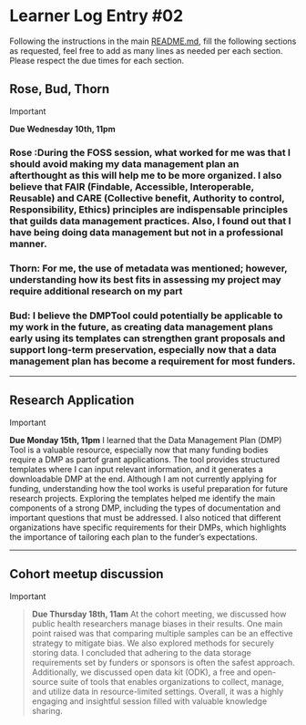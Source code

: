 # Learner Log Entry #02

Following the instructions in the main [README.md](README.md/#entries-instructions), fill the following sections as requested, feel free to add as many lines as needed per each section. Please respect the due times for each section.

## Rose, Bud, Thorn

> [!IMPORTANT]
> **Due Wednesday 10th, 11pm**

### Rose :During the FOSS session, what worked for me was that I should avoid making my data management plan an afterthought as this will help me to be more organized. I also believe that FAIR (Findable, Accessible, Interoperable, Reusable) and CARE (Collective benefit, Authority to control, Responsibility, Ethics) principles are indispensable principles that guilds data management practices. Also, I found out that I have being doing data management but not in a professional manner.


### Thorn: For me, the use of metadata was mentioned; however, understanding how its best fits in assessing my project may require additional research on my part


### Bud: I believe the DMPTool could potentially be applicable to my work in the future, as creating data management plans early using its templates can strengthen grant proposals and support long-term preservation, especially now that a data management plan has become a requirement for most funders.


---
## Research Application

> [!IMPORTANT]
> **Due Monday 15th, 11pm**
>I learned that the Data Management Plan (DMP) Tool is a valuable resource, especially now that many funding bodies require a DMP as partof grant applications. The tool provides structured templates where I can input relevant information, and it generates a downloadable DMP at the end. Although I am not currently applying for funding, understanding how the tool works is useful preparation for future research projects. Exploring the templates helped me identify the main components of a strong DMP, including the types of documentation and important questions that must be addressed. I also noticed that different organizations have specific requirements for their DMPs, which highlights the importance of tailoring each plan to the funder’s expectations.
---

## Cohort meetup discussion

> [!IMPORTANT]

> **Due Thursday 18th, 11am**
>At the cohort meeting, we discussed how public health researchers manage biases in their results. One main point raised was that comparing multiple samples can be an effective strategy to mitigate bias. We also explored methods for securely storing data. I concluded that adhering to the data storage requirements set by funders or sponsors is often the safest approach. Additionally, we discussed open data kit (ODK), a free and open-source suite of tools that enables organizations to collect, manage, and utilize data in resource-limited settings. Overall, it was a highly engaging and insightful session filled with valuable knowledge sharing.


